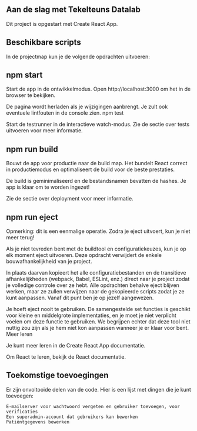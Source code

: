 ## Aan de slag met Tekelteuns Datalab

Dit project is opgestart met Create React App.
## Beschikbare scripts

In de projectmap kun je de volgende opdrachten uitvoeren:
## npm start

Start de app in de ontwikkelmodus.
Open http://localhost:3000 om het in de browser te bekijken.

De pagina wordt herladen als je wijzigingen aanbrengt.
Je zult ook eventuele lintfouten in de console zien.
npm test

Start de testrunner in de interactieve watch-modus.
Zie de sectie over tests uitvoeren voor meer informatie.
## npm run build

Bouwt de app voor productie naar de build map.
Het bundelt React correct in productiemodus en optimaliseert de build voor de beste prestaties.

De build is geminimaliseerd en de bestandsnamen bevatten de hashes.
Je app is klaar om te worden ingezet!

Zie de sectie over deployment voor meer informatie.
## npm run eject

Opmerking: dit is een eenmalige operatie. Zodra je eject uitvoert, kun je niet meer terug!

Als je niet tevreden bent met de buildtool en configuratiekeuzes, kun je op elk moment eject uitvoeren. Deze opdracht verwijdert de enkele bouwafhankelijkheid van je project.

In plaats daarvan kopieert het alle configuratiebestanden en de transitieve afhankelijkheden (webpack, Babel, ESLint, enz.) direct naar je project zodat je volledige controle over ze hebt. Alle opdrachten behalve eject blijven werken, maar ze zullen verwijzen naar de gekopieerde scripts zodat je ze kunt aanpassen. Vanaf dit punt ben je op jezelf aangewezen.

Je hoeft eject nooit te gebruiken. De samengestelde set functies is geschikt voor kleine en middelgrote implementaties, en je moet je niet verplicht voelen om deze functie te gebruiken. We begrijpen echter dat deze tool niet nuttig zou zijn als je hem niet kon aanpassen wanneer je er klaar voor bent.
Meer leren

Je kunt meer leren in de Create React App documentatie.

Om React te leren, bekijk de React documentatie.

## Toekomstige toevoegingen

Er zijn onvoltooide delen van de code. Hier is een lijst met dingen die je kunt toevoegen:

    E-mailserver voor wachtwoord vergeten en gebruiker toevoegen, voor verificaties
    Een superadmin-account dat gebruikers kan bewerken
    Patiëntgegevens bewerken